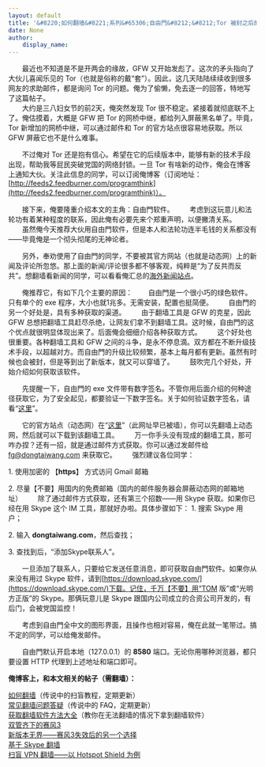 ```yaml
---
layout: default
title: '&#8220;如何翻墙&#8221;系列&#65306;自由門&#8212;&#8212;Tor 被封之后的另一个选择'
date: None
author:
    display_name: 
---
```


　　最近也不知道是不是开两会的缘故，GFW 又开始发彪了。这次的矛头指向了大伙儿喜闻乐见的 Tor（也就是俗称的戴“套”）。因此，这几天陆陆续续收到很多网友的求助邮件，都是询问 Tor 的问题。俺为了偷懒，免去逐一的回答，特地写了这篇帖子。  
　　大约是三八妇女节的前2天，俺突然发现 Tor 很不稳定。紧接着就彻底联不上了。俺估摸着，大概是 GFW 把 Tor 的网桥中继，都给列入屏蔽黑名单了。毕竟，Tor 新增加的网桥中继，可以通过邮件和 Tor 的官方站点很容易地获取。所以 GFW 屏蔽它也不是什么难事。

　　不过俺对 Tor 还是抱有信心。希望在它的后续版本中，能够有新的技术手段出现，帮助我等屁民突破党国的网络封锁。一旦 Tor 有啥新的动作，俺会在博客上通知大伙。关注此信息的同学，可以订阅俺博客（订阅地址：[http://feeds2.feedburner.com/programthink](http://feeds2.feedburner.com/programthink)）。

　　接下来，俺要隆重介绍本文的主角：自由門软件。 　　考虑到这玩意儿和法轮功有着某种程度的联系，因此俺有必要先来个郑重声明，以便撇清关系。 　　虽然俺今天推荐大伙用自由門软件，但是本人和法轮功连半毛钱的关系都没有——毕竟俺是一个彻头彻尾的无神论者。

　　另外，奉劝使用了自由門的同学，不要被其官方网站（也就是动态网）上的新闻及评论所忽悠。那上面的新闻/评论很多都不够客观，纯粹是“为了反共而反共”。想翻墙看新闻的同学，可以看看俺汇总的[海外新闻站点](https://github.com/programthink/sites)。

　　俺推荐它，有如下几个主要的原因： 　　自由門是一个很小巧的绿色软件。只有单个的 exe 程序，大小也就1兆多。无需安装，配置也挺简便。 　　自由門的另一个好处是，具有多种获取的渠道。 　　由于翻墙工具是 GFW 的克星，因此 GFW 总想把翻墙工具赶尽杀绝，让网友们拿不到翻墙工具。这时候，自由門的这个优点就很明显体现出来了。后面俺会细细介绍各种获取方式。 　　这个好处也很重要。各种翻墙工具和 GFW 之间的斗争，是永不停息滴。双方都在不断升级技术手段，以超越对方。而自由門的升级比较频繁，基本上每月都有更新。虽然有时候也会被封，但是等到出了新版本，就又可以穿墙了。 　　鼓吹完几个好处，开始介绍如何获取该软件。

　　先提醒一下，自由門的 exe 文件带有数字签名。不管你用后面介绍的何种途径获取它，为了安全起见，都要验证一下数字签名。关于如何验证数字签名，请看“[这里](https://program-think.blogspot.com/2010/02/introduce-digital-certificate-and-ca.html#verify_file)”。

  
　　它的官方站点（动态网）在“[这里](http://dongtaiwang.com/)”（此网址早已被墙），你可以先翻墙上动态网，然后就可以下载到该翻墙工具。 　　万一你手头没有现成的翻墙工具，那可咋办捏？还有一招，就是通过邮件方式获取。你可以通过发邮件给 fg@dongtaiwang.com 来获取它。 　　强烈建议各位同学：

1\. 使用加密的 【**https**】 方式访问 Gmail 邮箱

2\. 尽量【不要】用国内的免费邮箱（国内的邮件服务器会屏蔽动态网的邮箱地址） 　　除了通过邮件方式获取，还有第三个招数——用 Skype 获取。如果你已经在用 Skype 这个 IM 工具，那就好办啦。具体步骤如下： 1. 搜索 Skype 用户；

2\. 输入 **dongtaiwang.com**，然后查找；

3\. 查找到后，“添加Skype联系人”。

　　一旦添加了联系人，只要给它发送任意消息，即可获取自由門软件。如果你从来没有用过 Skype 软件，请到[https://download.skype.com/](https://download.skype.com/)下载。记住，千万【不要】用“TOM 版”或“光明方正版”的 Skype。那俩玩意儿是 Skype 跟国内公司成立的合资公司开发的，有后门，会被党国监控！

　　考虑到自由門全中文的图形界面，且操作也相对容易，俺在此就一笔带过。搞不定的同学，可以给俺发邮件。

　　自由門默认开启本地（127.0.0.1）的 **8580** 端口。无论你用哪种浏览器，都只要设置 HTTP 代理到上述地址和端口即可。

**俺博客上，和本文相关的帖子（需翻墙）：**

  
[如何翻墙](https://program-think.blogspot.com/2009/05/how-to-break-through-gfw.html)（传说中的扫盲教程，定期更新）  
[常见翻墙问题答疑](https://program-think.blogspot.com/2011/09/gfw-faq.html)（传说中的 FAQ，定期更新）  
[获取翻墙软件方法大全](https://program-think.blogspot.com/2011/03/how-to-get-gfw-tools.html)（教你在无法翻墙的情况下拿到翻墙软件）  
[双管齐下的赛风3](https://program-think.blogspot.com/2011/10/gfw-psiphon.html)  
[新版本无界——赛风3失效后的另一个选择](https://program-think.blogspot.com/2011/12/gfw-wujie.html)  
[基于 Skype 翻墙](https://program-think.blogspot.com/2011/05/through-gfw-with-skype.html)  
[扫盲 VPN 翻墙——以 Hotspot Shield 为例](https://program-think.blogspot.com/2011/09/gfw-vpn-hotspot-shield.html)

